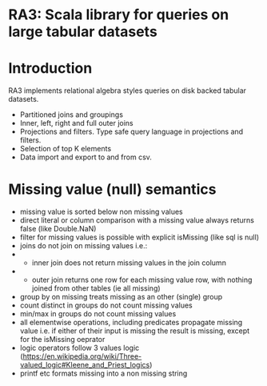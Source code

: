 RA3: Scala library for queries on large tabular datasets
========================================================

Introduction
============
RA3 implements relational algebra styles queries on disk backed tabular datasets.

- Partitioned joins and groupings
- Inner, left, right and full outer joins
- Projections and filters. Type safe query language in projections and filters. 
- Selection of top K elements 
- Data import and export to and from csv.


Missing value (null) semantics
==============================
- missing value is sorted below non missing values
- direct literal or column comparison with a missing value always returns false (like Double.NaN)
- filter for missing values is possible with explicit isMissing (like sql is null)
- joins do not join on missing values i.e.: 
- -  inner join does not return missing values in the join column
- - outer join returns one row for each missing value row, with nothing joined from other tables (ie all missing)
- group by on missing treats missing as an other (single) group
- count distinct in groups do not count missing values
- min/max in groups do not count missing values
- all elementwise operations, including predicates propagate missing value i.e. if either of their input is missing the result is missing, except for the isMissing oeprator
- logic operators follow 3 values logic (https://en.wikipedia.org/wiki/Three-valued_logic#Kleene_and_Priest_logics)
- printf etc formats missing into a non missing string
